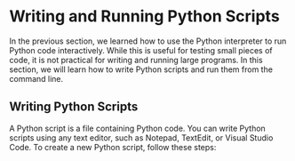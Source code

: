 # Writing and Running Python Scripts

In the previous section, we learned how to use the Python interpreter to run Python code interactively. While this is useful for testing small pieces of code, it is not practical for writing and running large programs. In this section, we will learn how to write Python scripts and run them from the command line.

## Writing Python Scripts

A Python script is a file containing Python code. You can write Python scripts using any text editor, such as Notepad, TextEdit, or Visual Studio Code. To create a new Python script, follow these steps:

